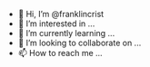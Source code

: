 - 👋 Hi, I’m @franklincrist
- 👀 I’m interested in ...
- 🌱 I’m currently learning ...
- 💞️ I’m looking to collaborate on ...
- 📫 How to reach me ...

<!---
franklincrist/franklincrist is a ✨ special ✨ repository because its `README.md` (this file) appears on your GitHub profile.
You can click the Preview link to take a look at your changes.
--->
